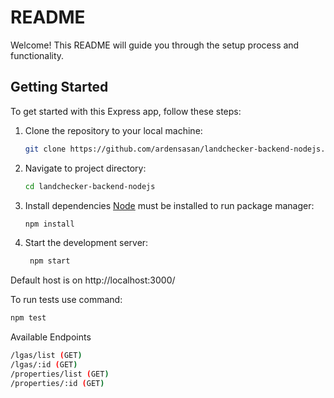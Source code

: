 # README

Welcome! This README will guide you through the setup process and functionality.

## Getting Started

To get started with this Express app, follow these steps:

1. Clone the repository to your local machine:
   ```bash
   git clone https://github.com/ardensasan/landchecker-backend-nodejs.git
   
2. Navigate to project directory:
   ```bash
   cd landchecker-backend-nodejs

3. Install dependencies [Node](https://nodejs.org/) must be installed to run package manager:
   ```bash
   npm install

4. Start the development server:
   ```bash
    npm start


Default host is on http://localhost:3000/

To run tests use command:
   ```bash
   npm test
   ```
 
Available Endpoints
   ```bash
   /lgas/list (GET)
   /lgas/:id (GET)
   /properties/list (GET)
   /properties/:id (GET)